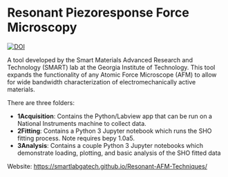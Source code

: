 # Resonant Piezoresponse Force Microscopy

[![DOI](https://zenodo.org/badge/116877136.svg)](https://zenodo.org/badge/latestdoi/116877136)

A tool developed by the Smart Materials Advanced Research and Technology (SMART) lab at the Georgia Institute of Technology. This tool expands the functionality of any Atomic Force Microscope (AFM) to allow for wide bandwidth characterization of electromechanically active materials.

There are three folders:

  - __1Acquisition__: Contains the Python/Labview app that can be run on a National Instruments machine to collect data.
  - __2Fitting__: Contains a Python 3 Jupyter notebook which runs the SHO fitting process. Note requires bepy 1.0a5.
  - __3Analysis__: Contains a couple Python 3 Jupyter notebooks which demonstrate loading, plotting, and basic analysis of the SHO fitted data 

Website: https://smartlabgatech.github.io/Resonant-AFM-Techniques/
